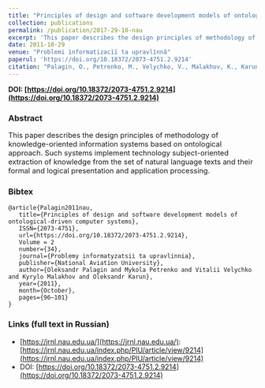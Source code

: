 ```yaml
---
title: "Principles of design and software development models of ontological-driven computer systems"
collection: publications
permalink: /publication/2017-29-10-nau
excerpt: 'This paper describes the design principles of methodology of knowledge-oriented information systems based on ontological approach. Such systems implement technology subject-oriented extraction of knowledge from the set of natural language texts and their formal and logical presentation and application processing.'
date: 2011-10-29
venue: "Problemi ìnformatizacìï ta upravlìnnâ"
paperul: 'https://doi.org/10.18372/2073-4751.2.9214'
citation: "Palagin, O., Petrenko, M., Velychko, V., Malakhov, K., Karun, O. (2011). Principles of design and software development models of ontological-driven computer systems. <i>Problemi ìnformatizacìï ta upravlìnnâ, Vol. 2 No. 34</i>, 96-101. (In Russian). DOI: "
---
```


**DOI: [https://doi.org/10.18372/2073-4751.2.9214](https://doi.org/10.18372/2073-4751.2.9214)**

### Abstract

<p style="font-size:11pt">
This paper describes the design principles of methodology of knowledge-oriented information systems based on ontological approach. Such systems implement technology subject-oriented extraction of knowledge from the set of natural language texts and their formal and logical presentation and application processing.
</p>

### Bibtex

```
@article{Palagin2011nau,
   title={Principles of design and software development models of ontological-driven computer systems},
   ISSN={2073-4751},
   url={https://doi.org/10.18372/2073-4751.2.9214},
   Volume = 2
   number={34},
   journal={Problemy informatyzatsii ta upravlinnia},
   publisher={National Aviation University},
   author={Oleksandr Palagin and Mykola Petrenko and Vitalii Velychko and Kyrylo Malakhov and Oleksandr Karun},
   year={2011},
   month={October},
   pages={96–101}
}
```

### Links (full text in Russian)

* [https://jrnl.nau.edu.ua/](https://jrnl.nau.edu.ua/): [https://jrnl.nau.edu.ua/index.php/PIU/article/view/9214](https://jrnl.nau.edu.ua/index.php/PIU/article/view/9214)
* DOI: [https://doi.org/10.18372/2073-4751.2.9214](https://doi.org/10.18372/2073-4751.2.9214)
